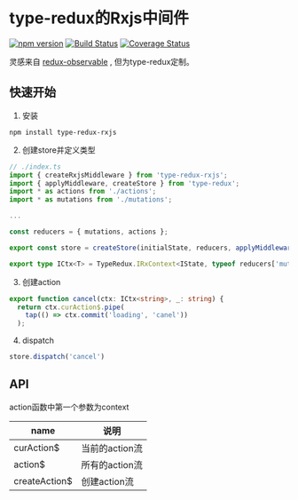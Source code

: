 # type-redux的Rxjs中间件

[![npm version](https://badge.fury.io/js/type-redux-rxjs.svg)](https://badge.fury.io/js/type-redux-rxjs)
[![Build Status](https://www.travis-ci.org/whj1995/type-redux-rxjs.svg?branch=master)](https://www.travis-ci.org/whj1995/type-redux-rxjs)
[![Coverage Status](https://coveralls.io/repos/github/whj1995/type-redux-rxjs/badge.svg?branch=master)](https://coveralls.io/github/whj1995/type-redux-rxjs?branch=master)

灵感来自 [redux-observable](https://github.com/redux-observable/redux-observable) , 但为type-redux定制。

## 快速开始

1. 安装

```
npm install type-redux-rxjs
```

2. 创建store并定义类型

``` ts
// ./index.ts
import { createRxjsMiddleware } from 'type-redux-rxjs';
import { applyMiddleware, createStore } from 'type-redux';
import * as actions from './actions';
import * as mutations from './mutations';

...

const reducers = { mutations, actions };

export const store = createStore(initialState, reducers, applyMiddleware(createRxjsMiddleware(actions)));

export type ICtx<T> = TypeRedux.IRxContext<IState, typeof reducers['mutations'], typeof reducers['actions'], T>;
```

3. 创建action

``` ts
export function cancel(ctx: ICtx<string>, _: string) {
  return ctx.curAction$.pipe(
    tap(() => ctx.commit('loading', 'canel'))
  );
```

4. dispatch

``` ts
store.dispatch('cancel')
```

## API

action函数中第一个参数为context

| name | 说明  |
|---|---|
| curAction$ | 当前的action流  |
| action$ | 所有的action流  |
| createAction$ | 创建action流  |